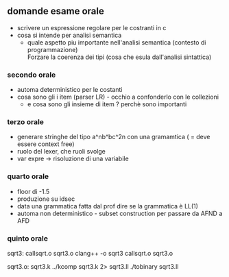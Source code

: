 ## domande esame orale 

- scrivere un espressione regolare per le costranti in c 
- cosa si intende per analisi semantica 
    - quale aspetto piu importante nell'analisi semantica (contesto di programmazione)  
    Forzare la coerenza dei tipi (cosa che esula dall'analisi sintattica)


### secondo orale 

- automa deterministico per le costanti 
- cosa sono gli i item (parser LR) - occhio a confonderlo con le collezioni
    - e cosa sono gli insieme di item ? perchè sono importanti 



### terzo orale 

- generare stringhe del tipo a^nb^bc^2n con una gramamtica ( = deve essere context free)
- ruolo del lexer, che ruoli svolge
- var expre -> risoluzione di una variabile 


### quarto orale

- floor di -1.5 
- produzione su idsec
- data una grammatica fatta dal prof dire se la grammatica è LL(1)
- automa non deterministico - subset construction per passare da AFND a AFD


### quinto orale 



sqrt3: callsqrt.o sqrt3.o
	clang++ -o sqrt3 callsqrt.o sqrt3.o

sqrt3.o:	sqrt3.k
	../kcomp sqrt3.k 2> sqrt3.ll
	./tobinary sqrt3.ll